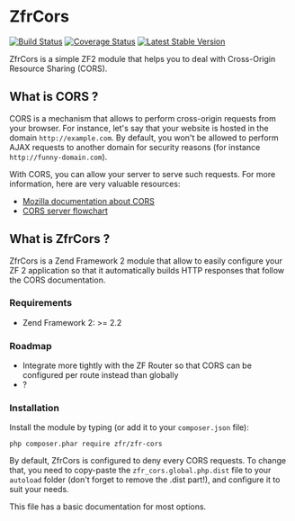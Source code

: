 # ZfrCors

[![Build Status](https://travis-ci.org/zf-fr/zfr-cors.png?branch=master)](https://travis-ci.org/zf-fr/zfr-cors)
[![Coverage Status](https://coveralls.io/repos/zf-fr/zfr-cors/badge.png?branch=master)](https://coveralls.io/r/zf-fr/zfr-cors?branch=master)
[![Latest Stable Version](https://poser.pugx.org/zfr/zfr-cors/v/stable.png)](https://packagist.org/packages/zfr/zfr-cors)

ZfrCors is a simple ZF2 module that helps you to deal with Cross-Origin Resource Sharing (CORS).

## What is CORS ?

CORS is a mechanism that allows to perform cross-origin requests from your browser. For instance, let's say that your
website is hosted in the domain `http://example.com`. By default, you won't be allowed to perform AJAX requests to
another domain for security reasons (for instance `http://funny-domain.com`).

With CORS, you can allow your server to serve such requests. For more information, here are very valuable resources:

* [Mozilla documentation about CORS](https://developer.mozilla.org/en-US/docs/HTTP/Access_control_CORS)
* [CORS server flowchart](http://www.html5rocks.com/static/images/cors_server_flowchart.png)

## What is ZfrCors ?

ZfrCors is a Zend Framework 2 module that allow to easily configure your ZF 2 application so that it automatically
builds HTTP responses that follow the CORS documentation.

### Requirements

* Zend Framework 2: >= 2.2

### Roadmap

* Integrate more tightly with the ZF Router so that CORS can be configured per route instead than globally
* ?

### Installation

Install the module by typing (or add it to your `composer.json` file):

`php composer.phar require zfr/zfr-cors`

By default, ZfrCors is configured to deny every CORS requests. To change that, you need to copy-paste
the `zfr_cors.global.php.dist` file to your `autoload` folder (don't forget to remove the .dist part!),
and configure it to suit your needs.

This file has a basic documentation for most options.
